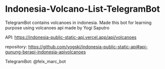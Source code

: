 # Indonesia-Volcano-List-TelegramBot
TelegramBot contains volcanoes in indonesia.
Made this bot for learning purpose using volcanoes api made by Yogi Saputro

API: https://indonesia-public-static-api.vercel.app/api/volcanoes

repository: https://github.com/yogski/indonesia-public-static-api#api-gunung-berapi-indonesia-apivolcanoes

TelegramBot: @felx_marc_bot

